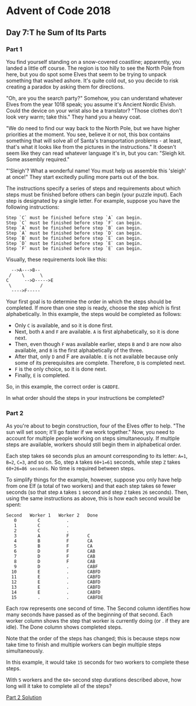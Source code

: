 # Advent of Code 2018
## Day 7:T he Sum of Its Parts

### Part 1
You find yourself standing on a snow-covered coastline; apparently, you landed a little off course. The region is too hilly to see the North Pole from here, but you do spot some Elves that seem to be trying to unpack something that washed ashore. It's quite cold out, so you decide to risk creating a paradox by asking them for directions.

"Oh, are you the search party?" Somehow, you can understand whatever Elves from the year 1018 speak; you assume it's Ancient Nordic Elvish. Could the device on your wrist also be a translator? "Those clothes don't look very warm; take this." They hand you a heavy coat.

"We do need to find our way back to the North Pole, but we have higher priorities at the moment. You see, believe it or not, this box contains something that will solve all of Santa's transportation problems - at least, that's what it looks like from the pictures in the instructions." It doesn't seem like they can read whatever language it's in, but you can: "Sleigh kit. Some assembly required."

"'Sleigh'? What a wonderful name! You must help us assemble this 'sleigh' at once!" They start excitedly pulling more parts out of the box.

The instructions specify a series of steps and requirements about which steps must be finished before others can begin (your puzzle input). Each step is designated by a single letter. For example, suppose you have the following instructions:

```
Step `C` must be finished before step `A` can begin.
Step `C` must be finished before step `F` can begin.
Step `A` must be finished before step `B` can begin.
Step `A` must be finished before step `D` can begin.
Step `B` must be finished before step `E` can begin.
Step `D` must be finished before step `E` can begin.
Step `F` must be finished before step `E` can begin.
```

Visually, these requirements look like this:

```
  -->A--->B--
 /    \      \
C      -->D----->E
 \           /
  ---->F-----
 ```

Your first goal is to determine the order in which the steps should be completed. If more than one step is ready, choose the step which is first alphabetically. In this example, the steps would be completed as follows:

* Only `C` is available, and so it is done first.
* Next, both `A` and `F` are available. `A` is first alphabetically, so it is done next.
* Then, even though `F` was available earlier, steps `B` and `D` are now also available, and `B` is the first alphabetically of the three.
* After that, only `D` and F are available. `E` is not available because only some of its prerequisites are complete. Therefore, `D` is completed next.
* `F` is the only choice, so it is done next.
* Finally, `E` is completed.

So, in this example, the correct order is `CABDFE`.

In what order should the steps in your instructions be completed?

### Part 2
As you're about to begin construction, four of the Elves offer to help. "The sun will set soon; it'll go faster if we work together." Now, you need to account for multiple people working on steps simultaneously. If multiple steps are available, workers should still begin them in alphabetical order.

Each step takes `60` seconds plus an amount corresponding to its letter: `A=1`, `B=2`, `C=3`, and so on. So, step `A` takes `60+1=61` seconds, while step `Z` takes `60+26=86 seconds`. No time is required between steps.

To simplify things for the example, however, suppose you only have help from one Elf (a total of two workers) and that each step takes `60` fewer seconds (so that step `A` takes `1` second and step `Z` takes `26` seconds). Then, using the same instructions as above, this is how each second would be spent:

```
Second   Worker 1   Worker 2   Done
   0        C          .        
   1        C          .        
   2        C          .        
   3        A          F       C
   4        B          F       CA
   5        B          F       CA
   6        D          F       CAB
   7        D          F       CAB
   8        D          F       CAB
   9        D          .       CABF
  10        E          .       CABFD
  11        E          .       CABFD
  12        E          .       CABFD
  13        E          .       CABFD
  14        E          .       CABFD
  15        .          .       CABFDE
 ```

Each row represents one second of time. The Second column identifies how many seconds have passed as of the beginning of that second. Each worker column shows the step that worker is currently doing (or . if they are idle). The Done column shows completed steps.

Note that the order of the steps has changed; this is because steps now take time to finish and multiple workers can begin multiple steps simultaneously.

In this example, it would take `15` seconds for two workers to complete these steps.

With `5` workers and the `60+` second step durations described above, how long will it take to complete all of the steps?

[Part 2 Solution](part2.rb)